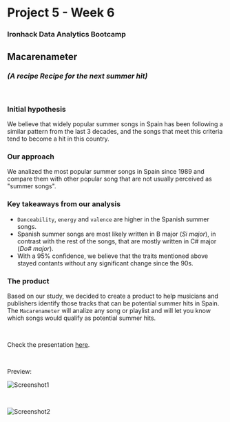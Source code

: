 # Project 5 - Week 6

### Ironhack Data Analytics Bootcamp

## **Macarenameter**

### *(A recipe Recipe for the next summer hit)*

<br>

### **Initial hypothesis**

We believe that widely popular summer songs in Spain has been following a similar pattern from the last 3 decades, and the songs that meet this criteria tend to become a hit in this country.

### **Our approach**

We analized the most popular summer songs in Spain since 1989 and compare them with other popular song that are not usually perceived as "summer songs".

### **Key takeaways from our analysis**

- `Danceability`, `energy` and `valence` are higher in the Spanish summer songs.
- Spanish summer songs are most likely written in B major (*Si major*), in contrast with the rest of the songs, that are mostly written in C# major (*Do# major*).
- With a 95% confidence, we believe that the traits mentioned above stayed contants without any significant change since the 90s.

### **The  product**

Based on our study, we decided to create a product to help musicians and publishers identify those tracks that can be potential summer hits in Spain. The `Macarenameter` will analize any song or playlist and will let you know which songs would qualify as potential summer hits.

<br>

Check the presentation [here](https://www.canva.com/design/DAFJCfJyGAo/weeV2VB-9wWl9SbYC17Nng/view?utm_content=DAFJCfJyGAo&utm_campaign=designshare&utm_medium=link&utm_source=homepage_design_menu).

<br>

Preview:

![Screenshot1](https://raw.githubusercontent.com/andersgom/project5-week6/main/screenshots/ss1.png)

<br>

![Screenshot2](https://raw.githubusercontent.com/andersgom/project5-week6/main/screenshots/ss2.png)

